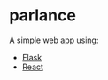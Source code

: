 # parlance

A simple web app using:

- [Flask](https://www.fullstackpython.com/flask.html)
- [React](https://facebook.github.io/react/)
